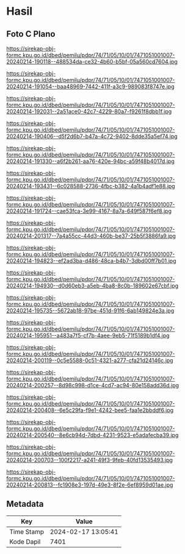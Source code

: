 # Hasil

## Foto C Plano

https://sirekap-obj-formc.kpu.go.id/dbed/pemilu/pdpr/74/71/05/10/01/7471051001007-20240214-190118--488534da-ce32-4b60-b5bf-05a560cd7604.jpg

https://sirekap-obj-formc.kpu.go.id/dbed/pemilu/pdpr/74/71/05/10/01/7471051001007-20240214-191054--baa48969-7442-411f-a3c9-989083f8747e.jpg

https://sirekap-obj-formc.kpu.go.id/dbed/pemilu/pdpr/74/71/05/10/01/7471051001007-20240214-192031--2a51ace0-42c7-4229-80a7-f9261f8dbb1f.jpg

https://sirekap-obj-formc.kpu.go.id/dbed/pemilu/pdpr/74/71/05/10/01/7471051001007-20240214-190406--d5f2d6b7-b47a-4c72-9402-8dde35a5ef74.jpg

https://sirekap-obj-formc.kpu.go.id/dbed/pemilu/pdpr/74/71/05/10/01/7471051001007-20240214-191330--a6f2b261-aa76-420e-94bc-a59f48b4017d.jpg

https://sirekap-obj-formc.kpu.go.id/dbed/pemilu/pdpr/74/71/05/10/01/7471051001007-20240214-193431--6c028588-2736-4fbc-b382-4a1b4adf1e88.jpg

https://sirekap-obj-formc.kpu.go.id/dbed/pemilu/pdpr/74/71/05/10/01/7471051001007-20240214-191724--cae53fca-3e99-4167-8a7a-649f587f6ef8.jpg

https://sirekap-obj-formc.kpu.go.id/dbed/pemilu/pdpr/74/71/05/10/01/7471051001007-20240214-201317--7a4a55cc-44d3-460b-be37-25b5f3886fa9.jpg

https://sirekap-obj-formc.kpu.go.id/dbed/pemilu/pdpr/74/71/05/10/01/7471051001007-20240214-194823--ef2ad3ba-d486-48ca-b4b7-3dbd00ff7b01.jpg

https://sirekap-obj-formc.kpu.go.id/dbed/pemilu/pdpr/74/71/05/10/01/7471051001007-20240214-194930--d0d60eb3-a5eb-4ba8-8c0b-189602e67cbf.jpg

https://sirekap-obj-formc.kpu.go.id/dbed/pemilu/pdpr/74/71/05/10/01/7471051001007-20240214-195735--5672ab18-97be-451d-91f6-6ab149824e3a.jpg

https://sirekap-obj-formc.kpu.go.id/dbed/pemilu/pdpr/74/71/05/10/01/7471051001007-20240214-195951--a483a7f5-cf7b-4aee-9eb5-71f5189b1df4.jpg

https://sirekap-obj-formc.kpu.go.id/dbed/pemilu/pdpr/74/71/05/10/01/7471051001007-20240214-200119--0c5e5588-0c51-4321-a277-cfa21d24146c.jpg

https://sirekap-obj-formc.kpu.go.id/dbed/pemilu/pdpr/74/71/05/10/01/7471051001007-20240214-200257--8d98c998-d1ce-4cd7-ac94-80e158add36d.jpg

https://sirekap-obj-formc.kpu.go.id/dbed/pemilu/pdpr/74/71/05/10/01/7471051001007-20240214-200408--6e5c29fa-f9e1-4242-bee5-faa1e2bbddf6.jpg

https://sirekap-obj-formc.kpu.go.id/dbed/pemilu/pdpr/74/71/05/10/01/7471051001007-20240214-200540--8e6cb94d-7dbd-4231-9523-e5adafecba39.jpg

https://sirekap-obj-formc.kpu.go.id/dbed/pemilu/pdpr/74/71/05/10/01/7471051001007-20240214-200703--100f2217-a241-49f3-9feb-40fd13535493.jpg

https://sirekap-obj-formc.kpu.go.id/dbed/pemilu/pdpr/74/71/05/10/01/7471051001007-20240214-200813--fc1908e3-197d-49e3-8f2e-6ef8959d01ae.jpg


## Metadata

| Key        | Value               |
| ---------- | ------------------- |
| Time Stamp | 2024-02-17 13:05:41 |
| Kode Dapil | 7401                |



